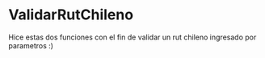 # ValidarRutChileno

Hice estas dos funciones con el fin de validar un rut chileno ingresado por parametros :)

